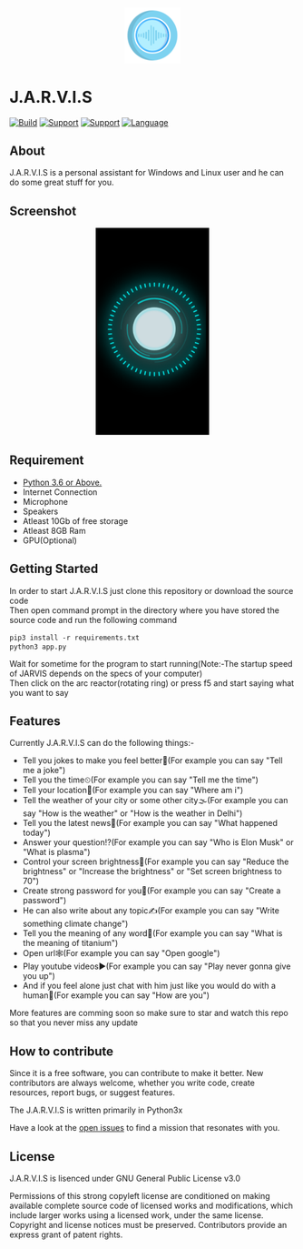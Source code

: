 <p align="center"><img src="https://raw.githubusercontent.com/Adapt-Development/J.A.R.V.I.S/master/images/Source.png" width="100px"></p>

# J.A.R.V.I.S

[![Build](https://img.shields.io/badge/Build-Passing-red?style=for-the-badge&logo=appveyor)]()
[![Support](https://img.shields.io/badge/Supports-Windows%2010-9cf?style=for-the-badge)](https://python.org/about/)
[![Support](https://img.shields.io/badge/Supports-LINUX%20-9cf?style=for-the-badge)](https://python.org/about/)
[![Language](https://img.shields.io/badge/Written%20Language-Python-green?style=for-the-badge)](https://python.org/about/)

## About
J.A.R.V.I.S is a personal assistant for Windows and Linux user and he can do some great stuff for you.

## Screenshot
<p align="center">
<img src="https://raw.githubusercontent.com/Adapt-Development/J.A.R.V.I.S/master/images/ss.png" width="200px"></p>

## Requirement 

- <a href="https://python.org/downloads">Python 3.6 or Above.</a>
- Internet Connection
- Microphone
- Speakers
- Atleast 10Gb of free storage
- Atleast 8GB Ram
- GPU(Optional)

## Getting Started
In order to start J.A.R.V.I.S just clone this repository or download the source code<br>
Then open command prompt in the directory where you have stored the source code and run the following command
```shell
pip3 install -r requirements.txt
python3 app.py
```
Wait for sometime for the program to start running(Note:-The startup speed of JARVIS depends on the specs of your computer)<br>
Then click on the arc reactor(rotating ring) or press f5 and start saying what you want to say

## Features
Currently J.A.R.V.I.S can do the following things:-

- Tell you jokes to make you feel better🙂(For example you can say "Tell me a joke")
- Tell you the time⏲(For example you can say "Tell me the time")
- Tell your location📍(For example you can say "Where am i")
- Tell the weather of your city or some other city🌫️(For example you can say "How is the weather" or "How is the weather in Delhi")
- Tell you the latest news📰(For example you can say "What happened today")
- Answer your question⁉️(For example you can say "Who is Elon Musk" or "What is plasma")
- Control your screen brightness🔆(For example you can say "Reduce the brightness" or "Increase the brightness" or "Set screen brightness to 70")
- Create strong password for you🔑(For example you can say "Create a password")
- He can also write about any topic✍️(For example you can say "Write something climate change")
- Tell you the meaning of any word📙(For example you can say "What is the meaning of titanium")
- Open url🕸️(For example you can say "Open google")
- Play youtube videos▶️(For example you can say "Play never gonna give you up")
- And if you feel alone just chat with him just like you would do with a human💬(For example you can say "How are you")

More features are comming soon so make sure to star and watch this repo so that you never miss any update


## How to contribute
Since it is a free software, you can contribute to make it better. New contributors are always welcome, whether you write code, create resources, report bugs, or suggest features.

The J.A.R.V.I.S is written primarily in Python3x

Have a look at the [open issues](https://github.com/Adapt-Development/J.A.R.V.I.S/issues) to find a mission that resonates with you.

## License
J.A.R.V.I.S is lisenced under GNU General Public License v3.0

Permissions of this strong copyleft license are conditioned on making available complete source code of licensed works and modifications, which include larger works using a licensed work, under the same license. Copyright and license notices must be preserved. Contributors provide an express grant of patent rights.

